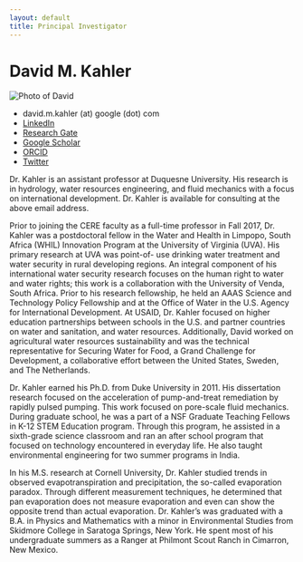 ```yaml
---
layout: default
title: Principal Investigator
---
```

# David M. Kahler  

![Photo of David](https://duq.box.com/shared/static/8km4k3p9z3iu77mpf2nkl0vou6u0x8rv.jpg)

- david.m.kahler (at) google (dot) com
- [LinkedIn](https://www.linkedin.com/in/davidmkahler/)  
- [Research Gate](https://www.researchgate.net/profile/David-M-Kahler)  
- [Google Scholar](https://scholar.google.com/citations?user=cbFRZZ0AAAAJ&hl=en)  
- [ORCID](https://orcid.org/0000-0002-8941-6402)  
- [Twitter](https://twitter.com/DavidMKahler)  

Dr. Kahler is an assistant professor at Duquesne University.  His research is in hydrology, water resources engineering, and fluid mechanics with a focus on international development.  Dr. Kahler is available for consulting at the above email address.  

Prior to joining the CERE faculty as a full-time professor in Fall 2017, Dr. Kahler was a postdoctoral fellow in the Water and Health in Limpopo, South Africa (WHIL) Innovation Program at the University of Virginia (UVA). His primary research at UVA was point-of- use drinking water treatment and water security in rural developing regions. An integral component of his international water security research focuses on the human right to water and water rights; this work is a collaboration with the University of Venda, South Africa. Prior to his research fellowship, he held an AAAS Science and Technology Policy Fellowship and at the Office of Water in the U.S. Agency for International Development. At USAID, Dr. Kahler focused on higher education partnerships between schools in the U.S. and partner countries on water and sanitation, and water resources. Additionally, David worked on agricultural water resources sustainability and was the technical representative for Securing Water for Food, a Grand Challenge for Development, a collaborative effort between the United States, Sweden, and The Netherlands.  

Dr. Kahler earned his Ph.D. from Duke University in 2011. His dissertation research focused on the acceleration of pump-and-treat remediation by rapidly pulsed pumping. This work focused on pore-scale fluid mechanics. During graduate school, he was a part of a NSF Graduate Teaching Fellows in K-12 STEM Education program. Through this program, he assisted in a sixth-grade science classroom and ran an after school program that focused on technology encountered in everyday life. He also taught environmental engineering for two summer programs in India.  

In his M.S. research at Cornell University, Dr. Kahler studied trends in observed evapotranspiration and precipitation, the so-called evaporation paradox. Through different measurement techniques, he determined that pan evaporation does not measure evaporation and even can show the opposite trend than actual evaporation. Dr. Kahler’s was graduated with a B.A. in Physics and Mathematics with a minor in Environmental Studies from Skidmore College in Saratoga Springs, New York. He spent most of his undergraduate summers as a Ranger at Philmont Scout Ranch in Cimarron, New Mexico.  
